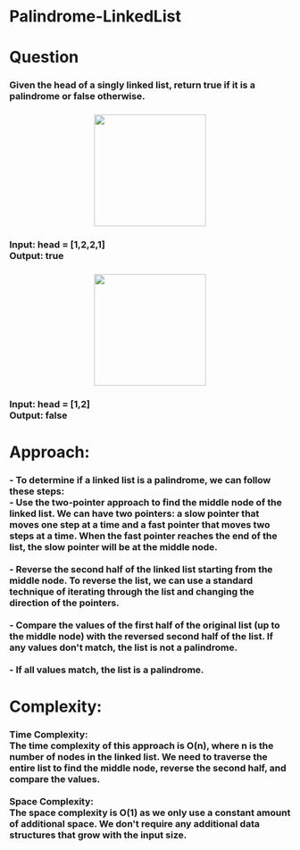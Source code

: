 # Palindrome-LinkedList

<h1 align="left">Question</h1>

###

<h3 align="left">Given the head of a singly linked list, return true if it is a palindrome or false otherwise.</h3>

###

<div align="center">
  <img height="200" src="https://assets.leetcode.com/uploads/2021/03/03/pal1linked-list.jpg"  />
</div>

###

<h3 align="left">Input: head = [1,2,2,1]<br>Output: true</h3>

###

<div align="center">
  <img height="200" src="https://assets.leetcode.com/uploads/2021/03/03/pal2linked-list.jpg"  />
</div>

###

<h3 align="left">Input: head = [1,2]<br>Output: false</h3>

###

<h1 align="left">Approach:</h1>

###

<h3 align="left">- To determine if a linked list is a palindrome, we can follow these steps:<br>- Use the two-pointer approach to find the middle node of the linked list. We can have two pointers: a slow pointer that moves one step at a time and a fast pointer that moves two steps at a time. When the fast pointer reaches the end of the list, the slow pointer will be at the middle node.<br><br>- Reverse the second half of the linked list starting from the middle node. To reverse the list, we can use a standard technique of iterating through the list and changing the direction of the pointers.<br><br>- Compare the values of the first half of the original list (up to the middle node) with the reversed second half of the list. If any values don't match, the list is not a palindrome.<br><br>- If all values match, the list is a palindrome.</h3>

###

<h1 align="left">Complexity:</h1>

###

<h3 align="left">Time Complexity: <br>The time complexity of this approach is O(n), where n is the number of nodes in the linked list. We need to traverse the entire list to find the middle node, reverse the second half, and compare the values.<br><br>Space Complexity: <br>The space complexity is O(1) as we only use a constant amount of additional space. We don't require any additional data structures that grow with the input size.</h3>

###
